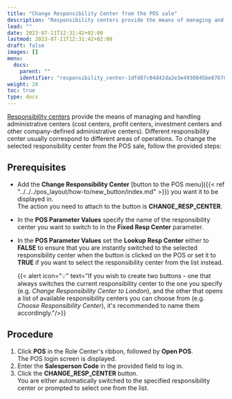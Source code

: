 ```yaml
---
title: "Change Responsibility Center from the POS sale"
description: "Responsibility centers provide the means of managing and handling administrative centers (cost centers, profit centers, investment centers and other company-defined administrative centers)."
lead: ""
date: 2023-07-11T12:31:42+02:00
lastmod: 2023-07-11T12:31:42+02:00
draft: false
images: []
menu:
  docs:
    parent: ""
    identifier: "responsibility_center-1dfd87c04d42da2e3e4930845be87678"
weight: 28
toc: true
type: docs
---
```


[Responsibility centers](https://learn.microsoft.com/en-us/dynamics365/business-central/inventory-responsibility-centers) provide the means of managing and handling administrative centers (cost centers, profit centers, investment centers and other company-defined administrative centers). Different responsibility center usually correspond to different areas of operations. To change the selected responsibility center from the POS sale, follow the provided steps:

## Prerequisites

- Add the **Change Responsibility Center** [button to the POS menu]({{< ref "../../../pos_layout/how-to/new_button/index.md" >}}) you want it to be displayed in.       
  The action you need to attach to the button is **CHANGE_RESP_CENTER**.     
- In the **POS Parameter Values** specify the name of the responsibility center you want to switch to in the **Fixed Resp Center** parameter.
- In the **POS Parameter Values** set the **Lookup Resp Center** either to **FALSE** to ensure that you are instantly switched to the selected responsibility center when the button is clicked on the POS or set it to **TRUE** if you want to select the responsibility center from the list instead. 

    {{< alert icon="💡" text="If you wish to create two buttons - one that always switches the current responsibility center to the one you specify (e.g. <i>Change Responsibility Center to London</i>), and the other that opens a list of available responsibility centers you can choose from (e.g. <i>Choose Responsibility Center</i>), it's recommended to name them accordingly."/>}}

## Procedure

1. Click **POS** in the Role Center's ribbon, followed by **Open POS**.     
   The POS login screen is displayed.
2. Enter the **Salesperson Code** in the provided field to log in.
3. Click the **CHANGE_RESP_CENTER** button.     
   You are either automatically switched to the specified responsibility center or prompted to select one from the list. 